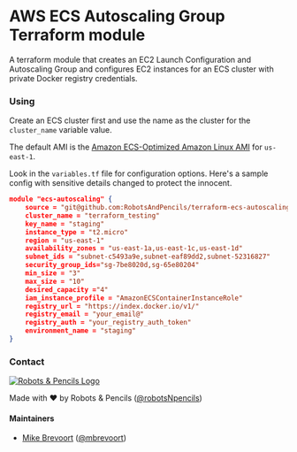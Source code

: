 # AWS ECS Autoscaling Group Terraform module

A terraform module that creates an EC2 Launch Configuration and Autoscaling Group
and configures EC2 instances for an ECS cluster with private Docker registry credentials.

### Using

Create an ECS cluster first and use the name as the cluster for the `cluster_name` variable value.

The default AMI is the [Amazon ECS-Optimized Amazon Linux AMI](https://aws.amazon.com/marketplace/pp/B00U6QTYI2) for `us-east-1`.

Look in the `variables.tf` file for configuration options. Here's a sample config
with sensitive details changed to protect the innocent.

```json
module "ecs-autoscaling" {
    source = "git@github.com:RobotsAndPencils/terraform-ecs-autoscaling.git"
    cluster_name = "terraform_testing"
    key_name = "staging"
    instance_type = "t2.micro"
    region = "us-east-1"
    availability_zones = "us-east-1a,us-east-1c,us-east-1d"
    subnet_ids = "subnet-c5493a9e,subnet-eaf89dd2,subnet-52316827"
    security_group_ids="sg-7be8020d,sg-65e80204"
    min_size = "3"
    max_size = "10"
    desired_capacity ="4"
    iam_instance_profile = "AmazonECSContainerInstanceRole"
    registry_url = "https://index.docker.io/v1/"
    registry_email = "your_email@"
    registry_auth = "your_registry_auth_token"
    environment_name = "staging"
}
```

### Contact

[![Robots & Pencils Logo](http://f.cl.ly/items/2W3n1r2R0j2p2b3n3j3c/rnplogo.png)](http://www.robotsandpencils.com)

Made with :heart: by Robots & Pencils ([@robotsNpencils](https://twitter.com/robotsNpencils))

#### Maintainers

- [Mike Brevoort](http://github.com/mbrevoort) ([@mbrevoort](https://twitter.com/mbrevoort))
